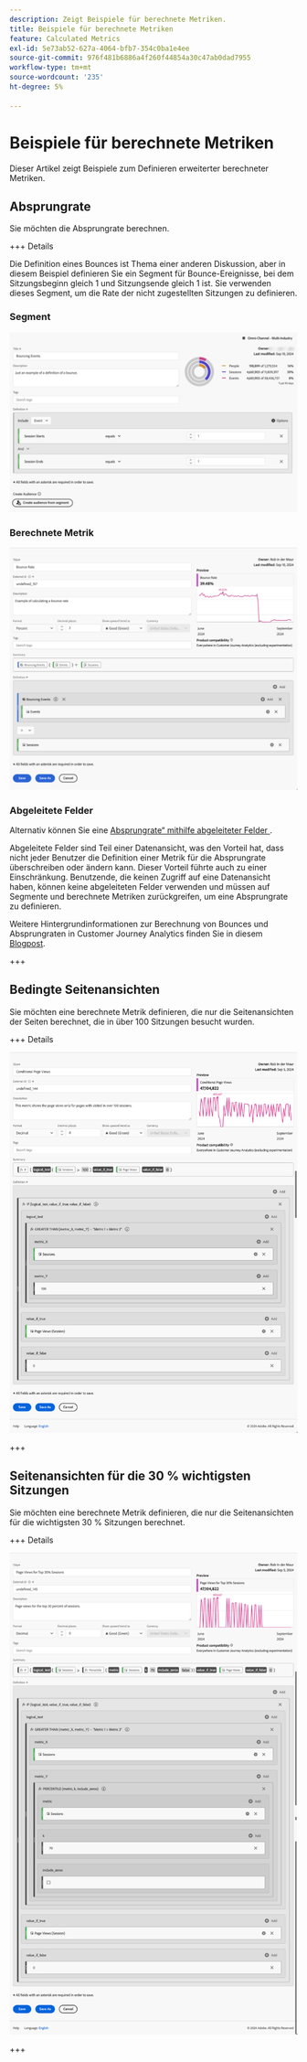 ```yaml
---
description: Zeigt Beispiele für berechnete Metriken.
title: Beispiele für berechnete Metriken
feature: Calculated Metrics
exl-id: 5e73ab52-627a-4064-bfb7-354c0ba1e4ee
source-git-commit: 976f481b6886a4f260f44854a30c47ab0dad7955
workflow-type: tm+mt
source-wordcount: '235'
ht-degree: 5%

---
```


# Beispiele für berechnete Metriken

Dieser Artikel zeigt Beispiele zum Definieren erweiterter berechneter Metriken.

## Absprungrate

Sie möchten die Absprungrate berechnen.

+++ Details

Die Definition eines Bounces ist Thema einer anderen Diskussion, aber in diesem Beispiel definieren Sie ein Segment für Bounce-Ereignisse, bei dem Sitzungsbeginn gleich 1 und Sitzungsende gleich 1 ist. Sie verwenden dieses Segment, um die Rate der nicht zugestellten Sitzungen zu definieren.


### Segment

![Bounce-Ereignisse](assets/example-bounce-bouncedevents.png)

### Berechnete Metrik

![Absprungrate](assets/example-bounce-rate.png)


### Abgeleitete Felder

Alternativ können Sie eine [Absprungrate“ mithilfe abgeleiteter Felder ](/help/data-views/derived-fields/derived-fields.md#bounces).

Abgeleitete Felder sind Teil einer Datenansicht, was den Vorteil hat, dass nicht jeder Benutzer die Definition einer Metrik für die Absprungrate überschreiben oder ändern kann. Dieser Vorteil führte auch zu einer Einschränkung. Benutzende, die keinen Zugriff auf eine Datenansicht haben, können keine abgeleiteten Felder verwenden und müssen auf Segmente und berechnete Metriken zurückgreifen, um eine Absprungrate zu definieren.

Weitere Hintergrundinformationen zur Berechnung von Bounces und Absprungraten in Customer Journey Analytics finden Sie in diesem [Blogpost](https://experienceleaguecommunities.adobe.com/t5/adobe-analytics-blogs/calculating-bounces-amp-bounce-rate-in-adobe-customer-journey/ba-p/706446?profile.language=de).

+++


## Bedingte Seitenansichten

Sie möchten eine berechnete Metrik definieren, die nur die Seitenansichten der Seiten berechnet, die in über 100 Sitzungen besucht wurden.

+++ Details

![Bedingte Seitenansichten](assets/conditional-page-views.png)

+++

## Seitenansichten für die 30 % wichtigsten Sitzungen

Sie möchten eine berechnete Metrik definieren, die nur die Seitenansichten für die wichtigsten 30 % Sitzungen berechnet.

+++ Details

![Top 30 % Seitenansichten](assets/top30-page-views.png)

+++

